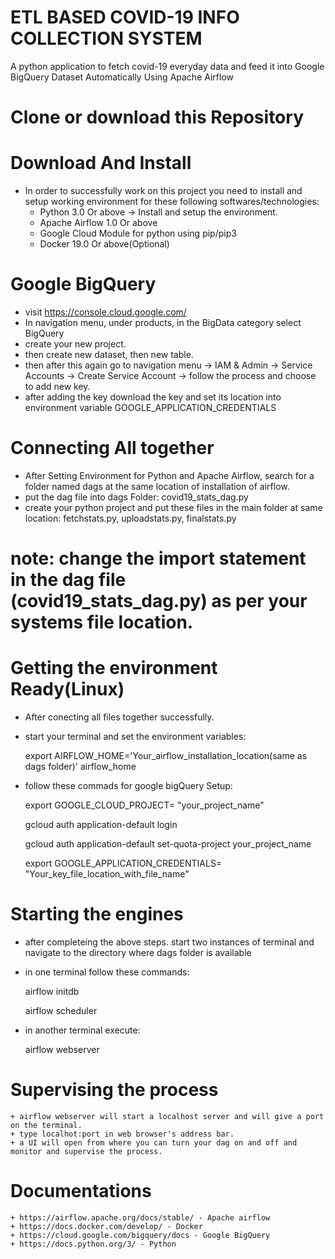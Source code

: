 # ETL BASED COVID-19 INFO COLLECTION SYSTEM
A python application to fetch covid-19 everyday data and feed it into Google BigQuery Dataset Automatically Using Apache Airflow 

# Clone or download this Repository

# Download And Install
* In order to successfully work on this project you need to install and setup working environment for these following softwares/technologies:
  + Python 3.0 Or above -> Install and setup the environment.
  + Apache Airflow 1.0 Or above 
  + Google Cloud Module for python using pip/pip3
  + Docker 19.0 Or above(Optional)
 
 # Google BigQuery
  + visit https://console.cloud.google.com/ 
  + In navigation menu, under products, in the BigData category select BigQuery
  + create your new project.
  + then create new dataset, then new table.
  + then after this again go to navigation menu -> IAM & Admin -> Service Accounts -> Create Service Account -> follow the process and choose to add new key.
  + after adding the key download the key and set its location into environment variable GOOGLE_APPLICATION_CREDENTIALS
 
 # Connecting All together
  + After Setting Environment for Python and Apache Airflow, search for a folder named dags at the same location of installation of airflow.
  + put the dag file into dags Folder: covid19_stats_dag.py
  + create your python project and put these files in the main folder at same location: fetchstats.py, uploadstats.py, finalstats.py
  # note: change the import statement in the dag file (covid19_stats_dag.py) as per your systems file location.
 
 # Getting the environment Ready(Linux)
  + After conecting all files together successfully.
  + start your terminal and set the environment variables:
    
      export AIRFLOW_HOME='Your_airflow_installation_location(same as dags folder)' airflow_home
 
  + follow these commads for google bigQuery Setup:
 
      export GOOGLE_CLOUD_PROJECT= "your_project_name"
 
      gcloud auth application-default login
 
      gcloud auth application-default set-quota-project your_project_name
 
      export GOOGLE_APPLICATION_CREDENTIALS= "Your_key_file_location_with_file_name"    
    
  # Starting the engines
   + after completeing the above steps. start two instances of terminal and navigate to the directory where dags folder is available
   + in one terminal follow these commands:
      
      airflow initdb
      
      airflow scheduler
      
   + in another terminal execute:
      
      airflow webserver
      
  # Supervising the process
    + airflow webserver will start a localhost server and will give a port on the terminal.
    + type localhot:port in web browser's address bar.
    + a UI will open from where you can turn your dag on and off and monitor and supervise the process. 
    
  # Documentations
    + https://airflow.apache.org/docs/stable/ - Apache airflow
    + https://docs.docker.com/develop/ - Docker
    + https://cloud.google.com/bigquery/docs - Google BigQuery
    + https://docs.python.org/3/ - Python
